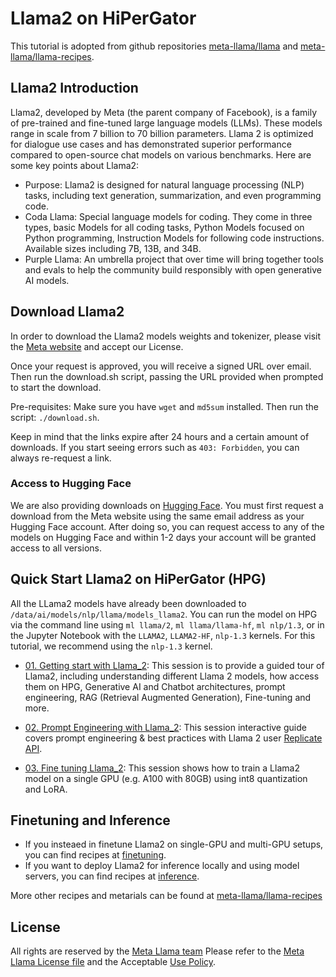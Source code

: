 # Llama2 on HiPerGator

This tutorial is adopted from github repositories [meta-llama/llama](https://github.com/meta-llama/llama) and [meta-llama/llama-recipes](https://github.com/meta-llama/llama-recipes).

## Llama2 Introduction

Llama2, developed by Meta (the parent company of Facebook), is a family of pre-trained and fine-tuned large language models (LLMs). These models range in scale from 7 billion to 70 billion parameters. Llama 2 is optimized for dialogue use cases and has demonstrated superior performance compared to open-source chat models on various benchmarks. Here are some key points about Llama2:

* Purpose: Llama2 is designed for natural language processing (NLP) tasks, including text generation, summarization, and even programming code.
* Coda Llama: Special language models for coding. They come in three types, basic Models for all coding tasks, Python Models focused on Python programming, Instruction Models for following code instructions. Available sizes including 7B, 13B, and 34B.
* Purple Llama: An umbrella project that over time will bring together tools and evals to help the community build responsibly with open generative AI models. 

## Download Llama2

In order to download the Llama2 models weights and tokenizer, please visit the [Meta website](https://ai.meta.com/resources/models-and-libraries/llama-downloads/) and accept our License.

Once your request is approved, you will receive a signed URL over email. Then run the download.sh script, passing the URL provided when prompted to start the download.

Pre-requisites: Make sure you have `wget` and `md5sum` installed. Then run the script: `./download.sh`.

Keep in mind that the links expire after 24 hours and a certain amount of downloads. If you start seeing errors such as `403: Forbidden`, you can always re-request a link.

### Access to Hugging Face

We are also providing downloads on [Hugging Face](https://huggingface.co/meta-llama). You must first request a download from the Meta website using the same email address as your Hugging Face account. After doing so, you can request access to any of the models on Hugging Face and within 1-2 days your account will be granted access to all versions.

## Quick Start Llama2 on HiPerGator (HPG)

All the LLama2 models have already been downloaded to `/data/ai/models/nlp/llama/models_llama2`. You can run the model on HPG via the command line using `ml llama/2`, `ml llama/llama-hf`, `ml nlp/1.3`, or in the Jupyter Notebook with the `LLAMA2`, `LLAMA2-HF`, `nlp-1.3` kernels. For this tutorial, we recommend using the `nlp-1.3` kernel.

* [01. Getting start with Llama_2](01_getting_start_Llama_2.ipynb): This session is to provide a guided tour of Llama2, including understanding different Llama 2 models, how access them on HPG, Generative AI and Chatbot architectures, prompt engineering, RAG (Retrieval Augmented Generation), Fine-tuning and more.

* [02. Prompt Engineering with Llama_2](02_prompt_engineering_with_Llama_2.ipynb): This session interactive guide covers prompt engineering & best practices with Llama 2 user [Replicate API](https://replicate.com/meta/llama-2-70b-chat).

* [03. Fine tuning Llama_2](03_fine_tuning_Llama_2.ipynb): This session shows how to train a Llama2 model on a single GPU (e.g. A100 with 80GB) using int8 quantization and LoRA. 

## Finetuning and Inference

* If you insteaed in finetune Llama2 on single-GPU and multi-GPU setups, you can find recipes at [finetuning](./finetuning).
* If you want to deploy Llama2 for inference locally and using model servers, you can find recipes at [inference](./inference).

More other recipes and metarials can be found at [meta-llama/llama-recipes](https://github.com/meta-llama/llama-recipes)

## License  
All rights are reserved by the [Meta Llama team](https://llama.meta.com/) Please refer to the [Meta Llama License file](LICENSE) and the Acceptable [Use Policy](USE_POLICY.md).
